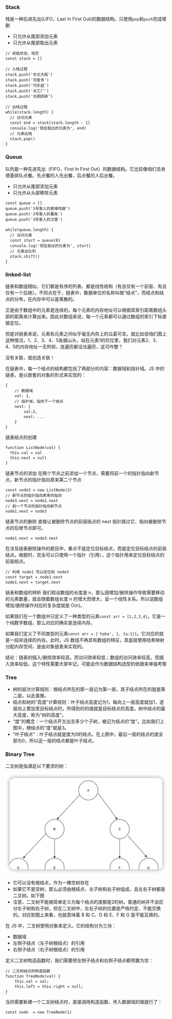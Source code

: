 ### Stack
栈是一种后进先出(LIFO，Last In First Out)的数据结构。只使用`pop`和`push`完成增删

* 只允许从尾部添加元素
* 只允许从尾部取出元素

```
// 初始状态，栈空
const stack = []

// 入栈过程
stack.push('东北大板')
stack.push('可爱多')
stack.push('巧乐兹')
stack.push('冰工厂')
stack.push('光明奶砖’)

// 出栈过程
while(stack.length) {
  // 访问元素
  const end = stack[stack.length - 1]
  console.log('现在取出的元素为', end)
  // 元素出栈
  stack.pop()
}
```

### Queue
队列是一种先进先出（FIFO，First In First Out）的数据结构。它比较像咱们去肯德基排队点餐。先点餐的人先出餐，后点餐的人后出餐。

* 只允许从尾部添加元素
* 只允许从头部移除元素

```
const queue = []
queue.push('1号客人的麦辣鸡翅')
queue.push('2号客人的薯条')
queue.push('3号客人的汉堡')

while(queue.length) {
  // 访问元素
  const start = queue[0]
  console.log('现在取出的元素为', start)
  // 元素出队列
  stack.shift()
}
```

### linked-list
链表和数组相似，它们都是有序的列表、都是线性结构（有且仅有一个前驱、有且仅有一个后继）。不同点在于，链表中，数据单位的名称叫做“结点”，而结点和结点的分布，在内存中可以是离散的。

正是由于数组中的元素是连续的，每个元素的内存地址可以根据其索引距离数组头部的距离来计算出来。因此对数组来说，每一个元素都可以通过数组的索引下标直接定位。

但是对链表来说，元素和元素之间似乎毫无内存上的瓜葛可言。就比如说咱们图上这种情况，1、2、3、4、5各据山头，站在元素1的坑位里，我们对元素2、3、4、5的内存地址一无所知，连遍历都没法遍历，这可咋整？

没有关联，就创造关联！

在链表中，每一个结点的结构都包括了两部分的内容：数据域和指针域。JS 中的链表，是以嵌套的对象的形式来实现的：

```
{
    // 数据域
    val: 1,
    // 指针域，指向下一个结点
    next: {
        val:2,
        next: ...
    }
}   
```

链表结点的创建
```
function ListNode(val) {
  this.val = val
  this.next = null
}
```

链表节点的添加
在两个节点之前添加一个节点，需要将前一个的指针指向新节点，新节点的指针指向原来第二个节点
```
const node3 = new ListNode(3)
// 新节点的指针指向原来的指向
node3.next = node1.next
// 前一个节点的指针指向新节点
node1.next = node3
```

链表节点的删除
直接让被删除节点的前驱结点的 next 指针跳过它、指向被删除节点的后继节点即可。
```
node1.next = node3.next
```
在涉及链表删除操作的题目中，重点不是定位目标结点，而是定位目标结点的前驱结点。做题时，完全可以只使用一个指针（引用），这个指针用来定位目标结点的前驱结点。
```
// 利用 node1 可以定位到 node3
const target = node1.next  
node1.next = target.next
```

链表和数组的辨析
我们假设数组的长度是 n，那么因增加/删除操作导致需要移动的元素数量，就会随着数组长度 n 的增大而增大，呈一个线性关系。所以说数组增加/删除操作对应的复杂度就是 O(n)。

如果我们在一个数组中只定义了一种类型的元素`const arr = [1,2,3,4]`。它是一个纯数字数组，那么对应的确实是连续内存。

如果我们定义了不同类型的元素`const arr = ['haha', 1, {a:1}]`。它对应的就是一段非连续的内存。此时，JS 数组不再具有数组的特征，其底层使用哈希映射分配内存空间，是由对象链表来实现的。

结论：链表的插入/删除效率较高，而访问效率较低；数组的访问效率较高，而插入效率较低。这个特性需要大家牢记，可能会作为数据结构选型的依据来单独考察

### Tree
* 树的层次计算规则：根结点所在的那一层记为第一层，其子结点所在的就是第二层，以此类推。
* 结点和树的“高度”计算规则：叶子结点高度记为1，每向上一层高度就加1，逐层向上累加至目标结点时，所得到的的值就是目标结点的高度。树中结点的最大高度，称为“树的高度”。
* “度”的概念：一个结点开叉出去多少个子树，被记为结点的“度”。比如我们上图中，根结点的“度”就是3。
* “叶子结点”：叶子结点就是度为0的结点。在上图中，最后一层的结点的度全部为0，所以这一层的结点都是叶子结点。

### Binary Tree
二叉树是指满足以下要求的树：

<img src="../assets/img/algorithm/binaryTree.png" width="900px" hight="231px">

* 它可以没有根结点，作为一棵空树存在
* 如果它不是空树，那么必须由根结点、左子树和右子树组成，且左右子树都是二叉树。如下图
* 注意，二叉树不能被简单定义为每个结点的度都是2的树。普通的树并不会区分左子树和右子树，但在二叉树中，左右子树的位置是严格约定、不能交换的。对应到图上来看，也就意味着 B 和 C、D 和 E、F 和 G 是不能互换的。

在 JS 中，二叉树使用对象来定义。它的结构分为三块：

* 数据域
* 左侧子结点（左子树根结点）的引用
* 右侧子结点（右子树根结点）的引用

定义二叉树构造函数时，我们需要把左侧子结点和右侧子结点都预置为空：
```
// 二叉树结点的构造函数
function TreeNode(val) {
    this.val = val;
    this.left = this.right = null;
}
```
当你需要新建一个二叉树结点时，直接调用构造函数、传入数据域的值就行了：
```
const node  = new TreeNode(1)
```

